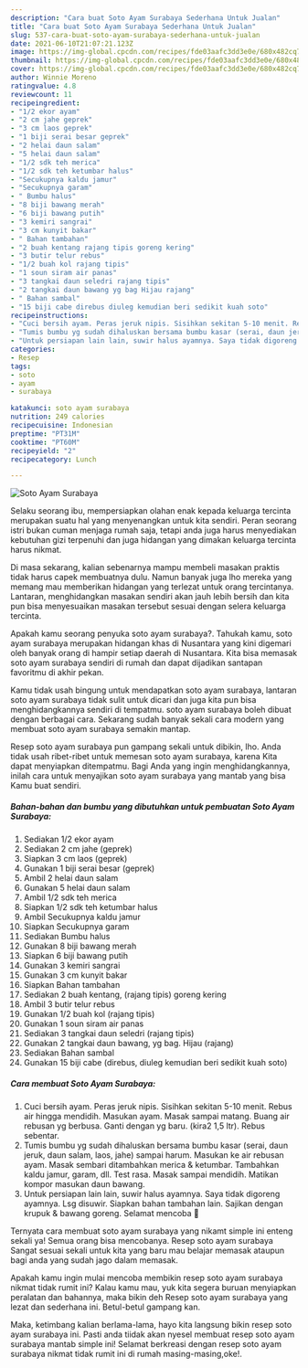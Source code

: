 ```yaml
---
description: "Cara buat Soto Ayam Surabaya Sederhana Untuk Jualan"
title: "Cara buat Soto Ayam Surabaya Sederhana Untuk Jualan"
slug: 537-cara-buat-soto-ayam-surabaya-sederhana-untuk-jualan
date: 2021-06-10T21:07:21.123Z
image: https://img-global.cpcdn.com/recipes/fde03aafc3dd3e0e/680x482cq70/soto-ayam-surabaya-foto-resep-utama.jpg
thumbnail: https://img-global.cpcdn.com/recipes/fde03aafc3dd3e0e/680x482cq70/soto-ayam-surabaya-foto-resep-utama.jpg
cover: https://img-global.cpcdn.com/recipes/fde03aafc3dd3e0e/680x482cq70/soto-ayam-surabaya-foto-resep-utama.jpg
author: Winnie Moreno
ratingvalue: 4.8
reviewcount: 11
recipeingredient:
- "1/2 ekor ayam"
- "2 cm jahe geprek"
- "3 cm laos geprek"
- "1 biji serai besar geprek"
- "2 helai daun salam"
- "5 helai daun salam"
- "1/2 sdk teh merica"
- "1/2 sdk teh ketumbar halus"
- "Secukupnya kaldu jamur"
- "Secukupnya garam"
- " Bumbu halus"
- "8 biji bawang merah"
- "6 biji bawang putih"
- "3 kemiri sangrai"
- "3 cm kunyit bakar"
- " Bahan tambahan"
- "2 buah kentang rajang tipis goreng kering"
- "3 butir telur rebus"
- "1/2 buah kol rajang tipis"
- "1 soun siram air panas"
- "3 tangkai daun seledri rajang tipis"
- "2 tangkai daun bawang yg bag Hijau rajang"
- " Bahan sambal"
- "15 biji cabe direbus diuleg kemudian beri sedikit kuah soto"
recipeinstructions:
- "Cuci bersih ayam. Peras jeruk nipis. Sisihkan sekitan 5-10 menit. Rebus air hingga mendidih. Masukan ayam. Masak sampai matang. Buang air rebusan yg berbusa. Ganti dengan yg baru. (kira2 1,5 ltr). Rebus sebentar."
- "Tumis bumbu yg sudah dihaluskan bersama bumbu kasar (serai, daun jeruk, daun salam, laos, jahe) sampai harum. Masukan ke air rebusan ayam. Masak sembari ditambahkan merica &amp; ketumbar. Tambahkan kaldu jamur, garam, dll. Test rasa. Masak sampai mendidih. Matikan kompor masukan daun bawang."
- "Untuk persiapan lain lain, suwir halus ayamnya. Saya tidak digoreng ayamnya. Lsg disuwir. Siapkan bahan tambahan lain. Sajikan dengan krupuk &amp; bawang goreng. Selamat mencoba 🥰"
categories:
- Resep
tags:
- soto
- ayam
- surabaya

katakunci: soto ayam surabaya 
nutrition: 249 calories
recipecuisine: Indonesian
preptime: "PT31M"
cooktime: "PT60M"
recipeyield: "2"
recipecategory: Lunch

---
```



![Soto Ayam Surabaya](https://img-global.cpcdn.com/recipes/fde03aafc3dd3e0e/680x482cq70/soto-ayam-surabaya-foto-resep-utama.jpg)

Selaku seorang ibu, mempersiapkan olahan enak kepada keluarga tercinta merupakan suatu hal yang menyenangkan untuk kita sendiri. Peran seorang istri bukan cuman menjaga rumah saja, tetapi anda juga harus menyediakan kebutuhan gizi terpenuhi dan juga hidangan yang dimakan keluarga tercinta harus nikmat.

Di masa  sekarang, kalian sebenarnya mampu membeli masakan praktis tidak harus capek membuatnya dulu. Namun banyak juga lho mereka yang memang mau memberikan hidangan yang terlezat untuk orang tercintanya. Lantaran, menghidangkan masakan sendiri akan jauh lebih bersih dan kita pun bisa menyesuaikan masakan tersebut sesuai dengan selera keluarga tercinta. 



Apakah kamu seorang penyuka soto ayam surabaya?. Tahukah kamu, soto ayam surabaya merupakan hidangan khas di Nusantara yang kini digemari oleh banyak orang di hampir setiap daerah di Nusantara. Kita bisa memasak soto ayam surabaya sendiri di rumah dan dapat dijadikan santapan favoritmu di akhir pekan.

Kamu tidak usah bingung untuk mendapatkan soto ayam surabaya, lantaran soto ayam surabaya tidak sulit untuk dicari dan juga kita pun bisa menghidangkannya sendiri di tempatmu. soto ayam surabaya boleh dibuat dengan berbagai cara. Sekarang sudah banyak sekali cara modern yang membuat soto ayam surabaya semakin mantap.

Resep soto ayam surabaya pun gampang sekali untuk dibikin, lho. Anda tidak usah ribet-ribet untuk memesan soto ayam surabaya, karena Kita dapat menyiapkan ditempatmu. Bagi Anda yang ingin menghidangkannya, inilah cara untuk menyajikan soto ayam surabaya yang mantab yang bisa Kamu buat sendiri.

<!--inarticleads1-->

##### Bahan-bahan dan bumbu yang dibutuhkan untuk pembuatan Soto Ayam Surabaya:

1. Sediakan 1/2 ekor ayam
1. Sediakan 2 cm jahe (geprek)
1. Siapkan 3 cm laos (geprek)
1. Gunakan 1 biji serai besar (geprek)
1. Ambil 2 helai daun salam
1. Gunakan 5 helai daun salam
1. Ambil 1/2 sdk teh merica
1. Siapkan 1/2 sdk teh ketumbar halus
1. Ambil Secukupnya kaldu jamur
1. Siapkan Secukupnya garam
1. Sediakan  Bumbu halus
1. Gunakan 8 biji bawang merah
1. Siapkan 6 biji bawang putih
1. Gunakan 3 kemiri sangrai
1. Gunakan 3 cm kunyit bakar
1. Siapkan  Bahan tambahan
1. Sediakan 2 buah kentang, (rajang tipis) goreng kering
1. Ambil 3 butir telur rebus
1. Gunakan 1/2 buah kol (rajang tipis)
1. Gunakan 1 soun siram air panas
1. Sediakan 3 tangkai daun seledri (rajang tipis)
1. Gunakan 2 tangkai daun bawang, yg bag. Hijau (rajang)
1. Sediakan  Bahan sambal
1. Gunakan 15 biji cabe (direbus, diuleg kemudian beri sedikit kuah soto)




<!--inarticleads2-->

##### Cara membuat Soto Ayam Surabaya:

1. Cuci bersih ayam. Peras jeruk nipis. Sisihkan sekitan 5-10 menit. Rebus air hingga mendidih. Masukan ayam. Masak sampai matang. Buang air rebusan yg berbusa. Ganti dengan yg baru. (kira2 1,5 ltr). Rebus sebentar.
1. Tumis bumbu yg sudah dihaluskan bersama bumbu kasar (serai, daun jeruk, daun salam, laos, jahe) sampai harum. Masukan ke air rebusan ayam. Masak sembari ditambahkan merica &amp; ketumbar. Tambahkan kaldu jamur, garam, dll. Test rasa. Masak sampai mendidih. Matikan kompor masukan daun bawang.
1. Untuk persiapan lain lain, suwir halus ayamnya. Saya tidak digoreng ayamnya. Lsg disuwir. Siapkan bahan tambahan lain. Sajikan dengan krupuk &amp; bawang goreng. Selamat mencoba 🥰




Ternyata cara membuat soto ayam surabaya yang nikamt simple ini enteng sekali ya! Semua orang bisa mencobanya. Resep soto ayam surabaya Sangat sesuai sekali untuk kita yang baru mau belajar memasak ataupun bagi anda yang sudah jago dalam memasak.

Apakah kamu ingin mulai mencoba membikin resep soto ayam surabaya nikmat tidak rumit ini? Kalau kamu mau, yuk kita segera buruan menyiapkan peralatan dan bahannya, maka bikin deh Resep soto ayam surabaya yang lezat dan sederhana ini. Betul-betul gampang kan. 

Maka, ketimbang kalian berlama-lama, hayo kita langsung bikin resep soto ayam surabaya ini. Pasti anda tiidak akan nyesel membuat resep soto ayam surabaya mantab simple ini! Selamat berkreasi dengan resep soto ayam surabaya nikmat tidak rumit ini di rumah masing-masing,oke!.

